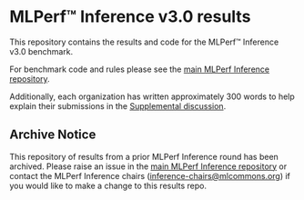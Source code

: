 # MLPerf™ Inference v3.0 results
This repository contains the results and code for the MLPerf™ Inference v3.0 benchmark.

For benchmark code and rules please see the [main MLPerf Inference repository](https://github.com/mlcommons/inference).

Additionally, each organization has written approximately 300 words to help explain their submissions in the [Supplemental discussion](https://github.com/mlcommons/inference_results_v3.0/blob/main/MLPerf%E2%84%A2%20Inference%20v3.0.%20Supplemental%20Discussion.pdf).

## Archive Notice
This repository of results from a prior MLPerf Inference round has been archived. Please raise an issue in the [main MLPerf Inference repository](https://github.com/mlcommons/inference) or contact the MLPerf Inference chairs (inference-chairs@mlcommons.org) if you would like to make a change to this results repo.
